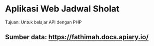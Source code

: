 # Aplikasi Web Jadwal Sholat
Tujuan: Untuk belajar API dengan PHP
## Sumber data: https://fathimah.docs.apiary.io/
